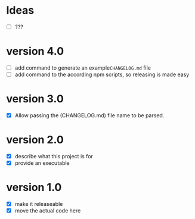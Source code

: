 # Ideas
- [ ] ???

# version 4.0
- [ ] add command to generate an example`CHANGELOG.md` file
- [ ] add command to the according npm scripts, so releasing is made easy

# version 3.0
- [x] Allow passing the (CHANGELOG.md) file name to be parsed.

# version 2.0
- [x] describe what this project is for
- [x] provide an executable

# version 1.0
- [x] make it releaseable
- [x] move the actual code here